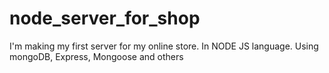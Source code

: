 # node_server_for_shop
I'm making my first server for my online store. In NODE JS language. Using mongoDB, Express, Mongoose and others
